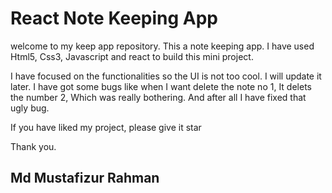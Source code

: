# React Note Keeping App

welcome to my keep app repository. This a note keeping app. I have used Html5, Css3, Javascript and react to build this mini project.

I have focused on the functionalities so the UI is not too cool. I will update it later. I have got some bugs like when I want delete the note no 1, It delets the number 2, Which was really bothering. And after all I have fixed that ugly bug.

If you have liked my project, please give it star

Thank you.

## Md Mustafizur Rahman
